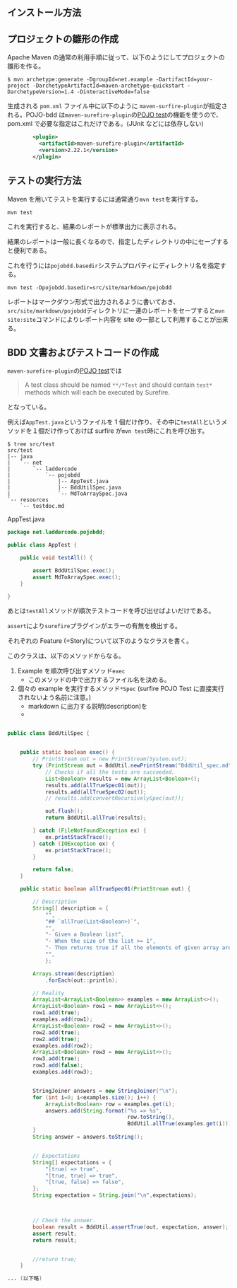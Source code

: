 
## インストール方法




## プロジェクトの雛形の作成

Apache Maven の通常の利用手順に従って、以下のようにしてプロジェクトの雛形を作る。

```
$ mvn archetype:generate -DgroupId=net.example -DartifactId=your-project -DarchetypeArtifactId=maven-archetype-quickstart -DarchetypeVersion=1.4 -DinteractiveMode=false
```


生成される `pom.xml` ファイル中に以下のように `maven-surfire-plugin`が指定される。POJO-bdd は`maven-surefire-plugin`の[POJO test](https://maven.apache.org/surefire/maven-surefire-plugin/examples/pojo-test.html)の機能を使うので、pom.xml で必要な指定はこれだけである。(JUnit などには依存しない)


```xml
        <plugin>
          <artifactId>maven-surefire-plugin</artifactId>
          <version>2.22.1</version>
        </plugin>
```


## テストの実行方法

Maven を用いてテストを実行するには通常通り`mvn test`を実行する。

```
mvn test
```

これを実行すると、結果のレポートが標準出力に表示される。

結果のレポートは一般に長くなるので、指定したディレクトリの中にセーブすると便利である。

これを行うには`pojobdd.basedir`システムプロパティにディレクトリ名を指定する。

```
mvn test -Dpojobdd.basedir=src/site/markdown/pojobdd
```

レポートはマークダウン形式で出力されるように書いておき、
`src/site/markdown/pojobdd`ディレクトリに一連のレポートをセーブすると`mvn site:site`コマンドによりレポート内容を site の一部として利用することが出来る。



## BDD 文書およびテストコードの作成

`maven-surefire-plugin`の[POJO test](https://maven.apache.org/surefire/maven-surefire-plugin/examples/pojo-test.html)では

> A test class should be named `**/*Test` and should contain `test*` methods which will each be executed by Surefire.

となっている。

例えば`AppTest.java`というファイルを 1 個だけ作り、その中に`testAll`というメソッドを１個だけ作っておけば surfire が`mvn test`時にこれを呼び出す。

```
$ tree src/test
src/test
|-- java
|   `-- net
|       `-- laddercode
|           `-- pojobdd
|               |-- AppTest.java
|               |-- BddUtilSpec.java
|               `-- MdToArraySpec.java
`-- resources
    `-- testdoc.md
```


AppTest.java

```java
package net.laddercode.pojobdd;

public class AppTest {

    public void testAll() {

        assert BddUtilSpec.exec();
        assert MdToArraySpec.exec();
    }

}
```

あとは`testAll`メソッドが順次テストコードを呼び出せばよいだけである。

`assert`により`surefire`プラグインがエラーの有無を検出する。



それぞれの Feature (=Story)について以下のようなクラスを書く。

このクラスは、以下のメソッドからなる。

1. Example を順次呼び出すメソッド`exec`
    - このメソッドの中で出力するファイル名を決める。
2. 個々の example を実行するメソッド`*Spec` (surfire  POJO Test に直接実行されないよう名前に注意。)
    - markdown に出力する説明(description)を
    - 


```java

public class BddUtilSpec {


    public static boolean exec() {
        // PrintStream out = new PrintStream(System.out);
        try (PrintStream out = BddUtil.newPrintStream("BddUtil_spec.md")) {
            // Checks if all the tests are succeeded.
            List<Boolean> results = new ArrayList<Boolean>();
            results.add(allTrueSpec01(out));
            results.add(allTrueSpec02(out));
            // results.add(convertRecursivelySpec(out));

            out.flush();
            return BddUtil.allTrue(results);

        } catch (FileNotFoundException ex) {
            ex.printStackTrace();
        } catch (IOException ex) {
            ex.printStackTrace();
        }

        return false;
    }

    public static boolean allTrueSpec01(PrintStream out) {

        // Description
        String[] description = {
            "",
            "## `allTrue(List<Boolean>)`",
            "",
            "- Given a Boolean list",
            "- When the size of the list >= 1",
            "- Then returns true if all the elements of given array are true, otherwise false",
            "",
            };

        Arrays.stream(description)
            .forEach(out::println);

        // Reality
        ArrayList<ArrayList<Boolean>> examples = new ArrayList<>();
        ArrayList<Boolean> row1 = new ArrayList<>();
        row1.add(true);
        examples.add(row1);
        ArrayList<Boolean> row2 = new ArrayList<>();
        row2.add(true);
        row2.add(true);
        examples.add(row2);
        ArrayList<Boolean> row3 = new ArrayList<>();
        row3.add(true);
        row3.add(false);
        examples.add(row3);


        StringJoiner answers = new StringJoiner("\n");
        for (int i=0; i<examples.size(); i++) {
            ArrayList<Boolean> row = examples.get(i);
            answers.add(String.format("%s => %s",
                                      row.toString(),
                                      BddUtil.allTrue(examples.get(i))));
        }
        String answer = answers.toString();


        // Expectations
        String[] expectations = {
            "[true] => true",
            "[true, true] => true",
            "[true, false] => false",
        };
        String expectation = String.join("\n",expectations);



        // Check the answer.
        boolean result = BddUtil.assertTrue(out, expectation, answer);
        assert result;
        return result;


        //return true;
    }

... (以下略)
```
